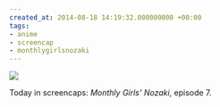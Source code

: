 ```yaml
---
created_at: 2014-08-18 14:19:32.000000000 +00:00
tags:
- anime
- screencap
- monthlygirlsnozaki
---
```


![](/blog/media/tumblr_naiagk9x3x1qim2zwo1_1280.jpg)

Today in screencaps: *Monthly Girls’ Nozaki*, episode 7.
